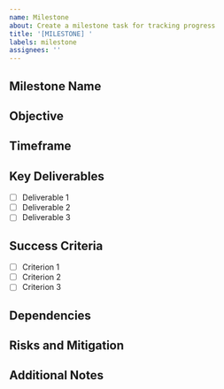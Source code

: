 ```yaml
---
name: Milestone
about: Create a milestone task for tracking progress
title: '[MILESTONE] '
labels: milestone
assignees: ''
---
```


## Milestone Name
<!-- Name of the milestone -->

## Objective
<!-- Clear description of the milestone's objective -->

## Timeframe
<!-- Expected duration or deadline for this milestone -->

## Key Deliverables
<!-- List the key deliverables for this milestone -->
- [ ] Deliverable 1
- [ ] Deliverable 2
- [ ] Deliverable 3

## Success Criteria
<!-- What criteria must be met for this milestone to be considered complete? -->
- [ ] Criterion 1
- [ ] Criterion 2
- [ ] Criterion 3

## Dependencies
<!-- List any dependencies or prerequisites for this milestone -->

## Risks and Mitigation
<!-- Identify potential risks and mitigation strategies -->

## Additional Notes
<!-- Any additional information about this milestone -->
